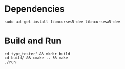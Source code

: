 # Dependencies

```
sudo apt-get install libncurses5-dev libncursesw5-dev
```

# Build and Run

```
cd type_tester/ && mkdir build
cd build/ && cmake .. && make
./run
```
